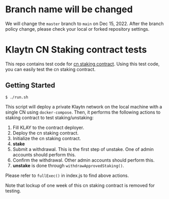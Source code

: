 # Branch name will be changed

We will change the `master` branch to `main` on Dec 15, 2022.
After the branch policy change, please check your local or forked repository settings.

# Klaytn CN Staking contract tests

This repo contains test code for [cn staking contract](https://github.com/klaytn/klaytn/tree/dev/contracts/cnstaking).
Using this test code, you can easily test the cn staking contract.

## Getting Started

```
$ ./run.sh
```

This script will deploy a private Klaytn network on the local machine with a single CN using `docker-compose`.
Then, it performs the following actions to staking contract to test staking/unstaking:

1. Fill KLAY to the contract deployer.
1. Deploy the cn staking contract.
1. Initialize the cn staking contract.
1. **stake**
1. Submit a withdrawal. This is the first step of unstake. One of admin accounts should perform this.
1. Confirm the withdrawal. Other admin accounts should perform this.
1. **unstake** is done through `withdrawApprovedStaking()`.

Please refer to `fullExec()` in index.js to find above actions.

Note that lockup of one week of this cn staking contract is removed for testing.

